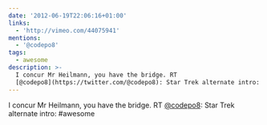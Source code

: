 ```yaml
---
date: '2012-06-19T22:06:16+01:00'
links:
  - 'http://vimeo.com/44075941'
mentions:
  - '@codepo8'
tags:
  - awesome
description: >-
  I concur Mr Heilmann, you have the bridge. RT
  [@codepo8](https://twitter.com/@codepo8): Star Trek alternate intro:  #awesome
---
```

I concur Mr Heilmann, you have the bridge. RT [@codepo8](https://twitter.com/@codepo8): Star Trek alternate intro:  #awesome
